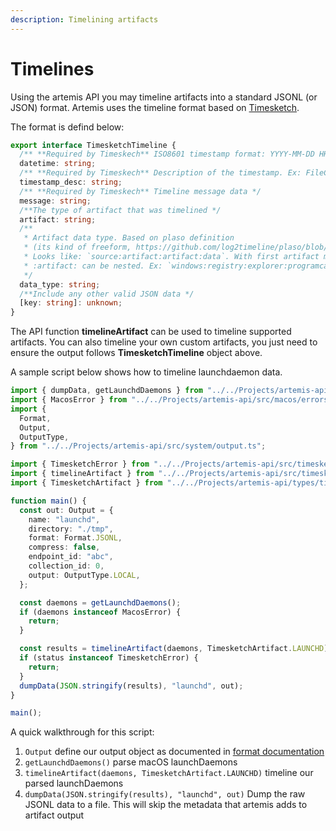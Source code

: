 ```yaml
---
description: Timelining artifacts
---
```


# Timelines

Using the artemis API you may timeline artifacts into a standard JSONL (or JSON)
format. Artemis uses the timeline format based on
[Timesketch](https://timesketch.org/).

The format is defind below:

```typescript
export interface TimesketchTimeline {
  /** **Required by Timeskech** ISO8601 timestamp format: YYYY-MM-DD HH:mm:ss. All times are in UTC */
  datetime: string;
  /** **Required by Timeskech** Description of the timestamp. Ex: FileCreated */
  timestamp_desc: string;
  /** **Required by Timeskech** Timeline message data */
  message: string;
  /**The type of artifact that was timelined */
  artifact: string;
  /**
   * Artifact data type. Based on plaso definition
   * (its kind of freeform, https://github.com/log2timeline/plaso/blob/main/docs/sources/user/Scribbles-about-events.md).
   * Looks like: `source:artifact:artifact:data`. With first artifact most generic and second one more specific
   * :artifact: can be nested. Ex: `windows:registry:explorer:programcache`
   */
  data_type: string;
  /**Include any other valid JSON data */
  [key: string]: unknown;
}
```

The API function **timelineArtifact** can be used to timeline supported
artifacts. You can also timeline your own custom artifacts, you just need to
ensure the output follows **TimesketchTimeline** object above.

A sample script below shows how to timeline launchdaemon data.

```typescript
import { dumpData, getLaunchdDaemons } from "../../Projects/artemis-api/mod.ts";
import { MacosError } from "../../Projects/artemis-api/src/macos/errors.ts";
import {
  Format,
  Output,
  OutputType,
} from "../../Projects/artemis-api/src/system/output.ts";

import { TimesketchError } from "../../Projects/artemis-api/src/timesketch/error.ts";
import { timelineArtifact } from "../../Projects/artemis-api/src/timesketch/timeline.ts";
import { TimesketchArtifact } from "../../Projects/artemis-api/types/timesketch/timeline.ts";

function main() {
  const out: Output = {
    name: "launchd",
    directory: "./tmp",
    format: Format.JSONL,
    compress: false,
    endpoint_id: "abc",
    collection_id: 0,
    output: OutputType.LOCAL,
  };

  const daemons = getLaunchdDaemons();
  if (daemons instanceof MacosError) {
    return;
  }

  const results = timelineArtifact(daemons, TimesketchArtifact.LAUNCHD);
  if (status instanceof TimesketchError) {
    return;
  }
  dumpData(JSON.stringify(results), "launchd", out);
}

main();
```

A quick walkthrough for this script:

1. `Output` define our output object as documented in
   [format documentation](../../Intro/Collections/format.md)
2. `getLaunchdDaemons()` parse macOS launchDaemons
3. `timelineArtifact(daemons, TimesketchArtifact.LAUNCHD)` timeline our parsed
   launchDaemons
4. `dumpData(JSON.stringify(results), "launchd", out)` Dump the raw JSONL data
   to a file. This will skip the metadata that artemis adds to artifact output
